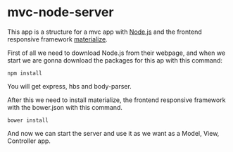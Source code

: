 # mvc-node-server

This app is a structure for a mvc app with [Node.js](https://nodejs.org/es/ "Node.js") and the frontend responsive framework [materialize](http://www.materializecss.com "materialize").


First of all we need to download Node.js from their webpage, and when we start we are gonna download the packages for this ap with this command:

`npm install`

You will get express, hbs and body-parser.

After this we need to install materialize, the frontend responsive framework with the bower.json with this command.

`bower install`

And now we can start the server and use it as we want as a Model, View, Controller app.
